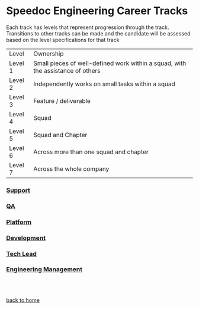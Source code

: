# Speedoc Engineering Career Tracks

Each track has levels that represent progression through the track. Transitions to other tracks can be made and the candidate will be assessed based on the level specifications for that track

<table>
  <tr>
    <td>Level</td>
    <td>Ownership</td>
  </tr>
  <tr>
    <td>Level 1</td>
    <td>Small pieces of well-defined work within a squad, with the assistance of others</td>
  </tr>
  <tr>
    <td>Level 2</td>
    <td>Independently works on small tasks within a squad</td>
  </tr>
  <tr>
    <td>Level 3</td>
    <td>Feature / deliverable</td>
  </tr>
  <tr>
    <td>Level 4</td>
    <td>Squad</td>
  </tr>
  <tr>
    <td>Level 5</td>
    <td>Squad and Chapter</td>
  </tr>
  <tr>
    <td>Level 6</td>
    <td>Across more than one squad and chapter</td>
  </tr>
  <tr>
    <td>Level 7</td>
    <td>Across the whole company</td>
  </tr>



</table>

### [Support](support.md)
### [QA](qa.md)
### [Platform](platform.md)
### [Development](development.md)
### [Tech Lead](tech-lead.md)
### [Engineering Management](eng-management.md)  

<br>
<br>

[back to home](/README.md)